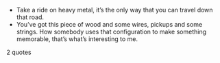  - Take a ride on heavy metal, it’s the only way that you can travel down that road.
 - You’ve got this piece of wood and some wires, pickups and some strings. How somebody uses that configuration to make something memorable, that’s what’s interesting to me.

2 quotes